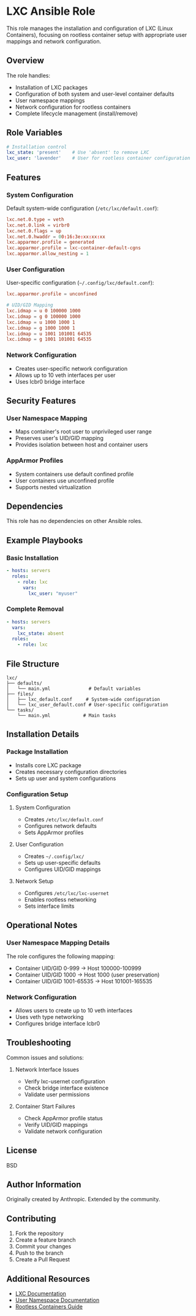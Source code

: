 # LXC Ansible Role

This role manages the installation and configuration of LXC (Linux Containers), focusing on rootless container setup with appropriate user mappings and network configuration.

## Overview

The role handles:
- Installation of LXC packages
- Configuration of both system and user-level container defaults
- User namespace mappings
- Network configuration for rootless containers
- Complete lifecycle management (install/remove)

## Role Variables

```yaml
# Installation control
lxc_state: 'present'    # Use 'absent' to remove LXC
lxc_user: 'lavender'    # User for rootless container configuration
```

## Features

### System Configuration
Default system-wide configuration (`/etc/lxc/default.conf`):
```conf
lxc.net.0.type = veth
lxc.net.0.link = virbr0
lxc.net.0.flags = up
lxc.net.0.hwaddr = 00:16:3e:xx:xx:xx
lxc.apparmor.profile = generated
lxc.apparmor.profile = lxc-container-default-cgns
lxc.apparmor.allow_nesting = 1
```

### User Configuration
User-specific configuration (`~/.config/lxc/default.conf`):
```conf
lxc.apparmor.profile = unconfined

# UID/GID Mapping
lxc.idmap = u 0 100000 1000
lxc.idmap = g 0 100000 1000
lxc.idmap = u 1000 1000 1
lxc.idmap = g 1000 1000 1
lxc.idmap = u 1001 101001 64535
lxc.idmap = g 1001 101001 64535
```

### Network Configuration
- Creates user-specific network configuration
- Allows up to 10 veth interfaces per user
- Uses lcbr0 bridge interface

## Security Features

### User Namespace Mapping
- Maps container's root user to unprivileged user range
- Preserves user's UID/GID mapping
- Provides isolation between host and container users

### AppArmor Profiles
- System containers use default confined profile
- User containers use unconfined profile
- Supports nested virtualization

## Dependencies

This role has no dependencies on other Ansible roles.

## Example Playbooks

### Basic Installation

```yaml
- hosts: servers
  roles:
    - role: lxc
      vars:
        lxc_user: "myuser"
```

### Complete Removal

```yaml
- hosts: servers
  vars:
    lxc_state: absent
  roles:
    - role: lxc
```

## File Structure

```
lxc/
├── defaults/
│   └── main.yml              # Default variables
├── files/
│   ├── lxc_default.conf     # System-wide configuration
│   └── lxc_user_default.conf # User-specific configuration
└── tasks/
    └── main.yml            # Main tasks
```

## Installation Details

### Package Installation
- Installs core LXC package
- Creates necessary configuration directories
- Sets up user and system configurations

### Configuration Setup
1. System Configuration
   - Creates `/etc/lxc/default.conf`
   - Configures network defaults
   - Sets AppArmor profiles

2. User Configuration
   - Creates `~/.config/lxc/`
   - Sets up user-specific defaults
   - Configures UID/GID mappings

3. Network Setup
   - Configures `/etc/lxc/lxc-usernet`
   - Enables rootless networking
   - Sets interface limits

## Operational Notes

### User Namespace Mapping Details
The role configures the following mapping:
- Container UID/GID 0-999 → Host 100000-100999
- Container UID/GID 1000 → Host 1000 (user preservation)
- Container UID/GID 1001-65535 → Host 101001-165535

### Network Configuration
- Allows users to create up to 10 veth interfaces
- Uses veth type networking
- Configures bridge interface lcbr0

## Troubleshooting

Common issues and solutions:
1. Network Interface Issues
   - Verify lxc-usernet configuration
   - Check bridge interface existence
   - Validate user permissions

2. Container Start Failures
   - Check AppArmor profile status
   - Verify UID/GID mappings
   - Validate network configuration

## License

BSD

## Author Information

Originally created by Anthropic. Extended by the community.

## Contributing

1. Fork the repository
2. Create a feature branch
3. Commit your changes
4. Push to the branch
5. Create a Pull Request

## Additional Resources

- [LXC Documentation](https://linuxcontainers.org/lxc/documentation/)
- [User Namespace Documentation](https://linuxcontainers.org/lxc/security/)
- [Rootless Containers Guide](https://linuxcontainers.org/lxc/getting-started/)

